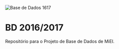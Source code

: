 

![Base de Dados 1617][logo]

[logo]: http://www.kdnuggets.com/wp-content/uploads/database-wordcloud.jpg "Base de Dados 2016/2017"



# BD 2016/2017
Repositório para o Projeto de Base de Dados de MiEI.

